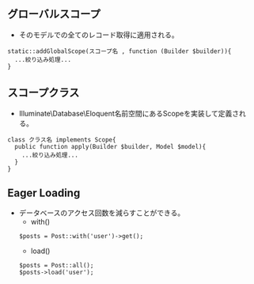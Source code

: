 ## グローバルスコープ
- そのモデルでの全てのレコード取得に適用される。  
```
static::addGlobalScope(スコープ名 , function (Builder $builder)){  
  ...絞り込み処理...  
}
```

## スコープクラス
- Illuminate\Database\Eloquent名前空間にあるScopeを実装して定義される。  
```
class クラス名 implements Scope{  
  public function apply(Builder $builder, Model $model){  
    ...絞り込み処理...  
  }  
}
```

## Eager Loading
- データベースのアクセス回数を減らすことができる。
  - with()  
  ```
  $posts = Post::with('user')->get();
  ```
  - load()  
  ```
  $posts = Post::all();
  $posts->load('user');
  ```
